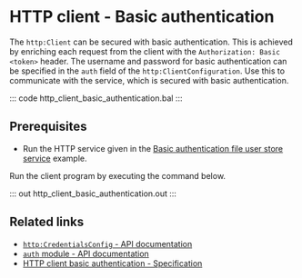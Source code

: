 # HTTP client - Basic authentication

The `http:Client` can be secured with basic authentication. This is achieved by enriching each request from the client with the `Authorization: Basic <token>` header. The username and password for basic authentication can be specified in the `auth` field of the `http:ClientConfiguration`. Use this to communicate with the service, which is secured with basic authentication.

::: code http_client_basic_authentication.bal :::

## Prerequisites
- Run the HTTP service given in the [Basic authentication file user store service](/learn/by-example/http-service-basic-authentication-file-user-store) example.

Run the client program by executing the command below.

::: out http_client_basic_authentication.out :::

## Related links
- [`http:CredentialsConfig` - API documentation](https://lib.ballerina.io/ballerina/http/latest/records/CredentialsConfig)
- [`auth` module - API documentation](https://lib.ballerina.io/ballerina/auth/latest/)
- [HTTP client basic authentication - Specification](/spec/http/#9115-client---basic-auth)
